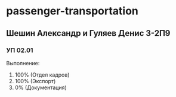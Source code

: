 # passenger-transportation

## Шешин Александр и Гуляев Денис 3-2П9
### УП 02.01
Выполнение:
1. 100% (Отдел кадров) 
2. 100% (Экспорт)
3. 0% (Документация)
